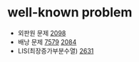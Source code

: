 # well-known problem
- 외판원 문제
[2098](https://github.com/rbdus0715/algorithm/blob/main/boj/dynamic_programming/2098.cpp)
- 배낭 문제
[7579](https://github.com/rbdus0715/algorithm/tree/main/boj/dynamic_programming) [2084](https://github.com/rbdus0715/algorithm/blob/main/boj/dynamic_programming/9084.cpp)
- LIS(최장증가부분수열)
[2631](https://github.com/rbdus0715/algorithm/blob/main/boj/dynamic_programming/2631.cpp)
